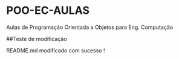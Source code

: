 # POO-EC-AULAS
Aulas de Programação Orientada a Objetos para Eng. Computação

##Teste de modificação

README.md modificado com sucesso !
